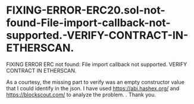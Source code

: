 # FIXING-ERROR-ERC20.sol-not-found-File-import-callback-not-supported.-VERIFY-CONTRACT-IN-ETHERSCAN.
FIXING ERROR ERC not found: File import callback not supported. VERIFY CONTRACT IN ETHERSCAN.



As a courtesy, the missing part to verify was an empty constructor value that I could identify in the json. I have used https://abi.hashex.org/ and https://blockscout.com/ to analyze the problem. . Thank you.

